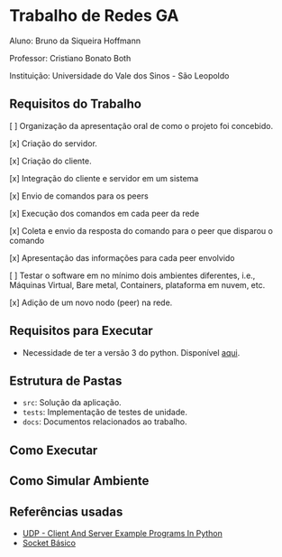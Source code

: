 # Trabalho de Redes GA
Aluno: Bruno da Siqueira Hoffmann

Professor: Cristiano Bonato Both

Instituição: Universidade do Vale dos Sinos - São Leopoldo

## Requisitos do Trabalho

[ ] Organização da apresentação oral de como o projeto foi concebido.

[x] Criação do servidor.

[x] Criação do cliente.

[x] Integração do cliente e servidor em um sistema

[x] Envio de comandos para os peers

[x] Execução dos comandos em cada peer da rede

[x] Coleta e envio da resposta do comando para o peer que disparou o comando

[x] Apresentação das informações para cada peer envolvido

[ ] Testar o software em no mínimo dois ambientes diferentes, i.e., Máquinas Virtual, Bare
metal, Containers, plataforma em nuvem, etc.

[x] Adição de um novo nodo (peer) na rede.

## Requisitos para Executar
- Necessidade de ter a versão 3 do python. Disponível [aqui](https://www.python.org/downloads/).

## Estrutura de Pastas
- `src`: Solução da aplicação.
- `tests`: Implementação de testes de unidade.
- `docs`: Documentos relacionados ao trabalho.

## Como Executar

## Como Simular Ambiente

## Referências usadas
- [UDP - Client And Server Example Programs In Python](https://pythontic.com/modules/socket/udp-client-server-example)
- [Socket Básico](https://wiki.python.org.br/SocketBasico)
